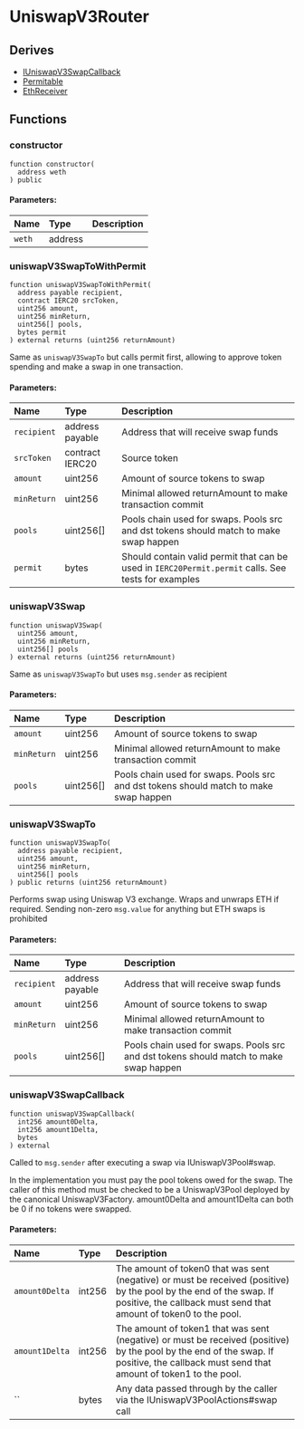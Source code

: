# UniswapV3Router






## Derives
- [IUniswapV3SwapCallback](interfaces/IUniswapV3SwapCallback.md)
- [Permitable](helpers/Permitable.md)
- [EthReceiver](helpers/EthReceiver.md)

## Functions
### constructor
```solidity
function constructor(
  address weth
) public
```


#### Parameters:
| Name | Type | Description                                                          |
| :--- | :--- | :------------------------------------------------------------------- |
|`weth` | address |


### uniswapV3SwapToWithPermit
```solidity
function uniswapV3SwapToWithPermit(
  address payable recipient,
  contract IERC20 srcToken,
  uint256 amount,
  uint256 minReturn,
  uint256[] pools,
  bytes permit
) external returns (uint256 returnAmount)
```
Same as `uniswapV3SwapTo` but calls permit first,
allowing to approve token spending and make a swap in one transaction.


#### Parameters:
| Name | Type | Description                                                          |
| :--- | :--- | :------------------------------------------------------------------- |
|`recipient` | address payable | Address that will receive swap funds
|`srcToken` | contract IERC20 | Source token
|`amount` | uint256 | Amount of source tokens to swap
|`minReturn` | uint256 | Minimal allowed returnAmount to make transaction commit
|`pools` | uint256[] | Pools chain used for swaps. Pools src and dst tokens should match to make swap happen
|`permit` | bytes | Should contain valid permit that can be used in `IERC20Permit.permit` calls. See tests for examples


### uniswapV3Swap
```solidity
function uniswapV3Swap(
  uint256 amount,
  uint256 minReturn,
  uint256[] pools
) external returns (uint256 returnAmount)
```
Same as `uniswapV3SwapTo` but uses `msg.sender` as recipient


#### Parameters:
| Name | Type | Description                                                          |
| :--- | :--- | :------------------------------------------------------------------- |
|`amount` | uint256 | Amount of source tokens to swap
|`minReturn` | uint256 | Minimal allowed returnAmount to make transaction commit
|`pools` | uint256[] | Pools chain used for swaps. Pools src and dst tokens should match to make swap happen


### uniswapV3SwapTo
```solidity
function uniswapV3SwapTo(
  address payable recipient,
  uint256 amount,
  uint256 minReturn,
  uint256[] pools
) public returns (uint256 returnAmount)
```
Performs swap using Uniswap V3 exchange. Wraps and unwraps ETH if required.
Sending non-zero `msg.value` for anything but ETH swaps is prohibited


#### Parameters:
| Name | Type | Description                                                          |
| :--- | :--- | :------------------------------------------------------------------- |
|`recipient` | address payable | Address that will receive swap funds
|`amount` | uint256 | Amount of source tokens to swap
|`minReturn` | uint256 | Minimal allowed returnAmount to make transaction commit
|`pools` | uint256[] | Pools chain used for swaps. Pools src and dst tokens should match to make swap happen


### uniswapV3SwapCallback
```solidity
function uniswapV3SwapCallback(
  int256 amount0Delta,
  int256 amount1Delta,
  bytes 
) external
```
Called to `msg.sender` after executing a swap via IUniswapV3Pool#swap.

In the implementation you must pay the pool tokens owed for the swap.
The caller of this method must be checked to be a UniswapV3Pool deployed by the canonical UniswapV3Factory.
amount0Delta and amount1Delta can both be 0 if no tokens were swapped.

#### Parameters:
| Name | Type | Description                                                          |
| :--- | :--- | :------------------------------------------------------------------- |
|`amount0Delta` | int256 | The amount of token0 that was sent (negative) or must be received (positive) by the pool by the end of the swap. If positive, the callback must send that amount of token0 to the pool.
|`amount1Delta` | int256 | The amount of token1 that was sent (negative) or must be received (positive) by the pool by the end of the swap. If positive, the callback must send that amount of token1 to the pool.
|`` | bytes | Any data passed through by the caller via the IUniswapV3PoolActions#swap call 

